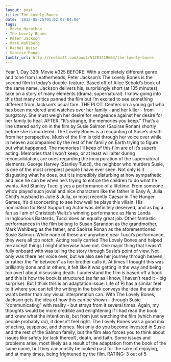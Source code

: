 ```yaml
---
layout: post
title: The Lovely Bones
date: '2013-05-25T01:02:07-04:00'
tags:
- Movie Marathon
- The Lovely Bones
- Peter Jackson
- Mark Wahlberg
- Rachel Weisz
- Saoirse Ronan
tumblr_url: http://reelmatt.com/post/51281419604/the-lovely-bones
---
```



Year 1, Day 328: Movie #325
BEFORE: With a completely different genre and tone from Leatherheads, Peter Jackson’s The Lovely Bones is the second film in today’s double-feature. Based off of Alice Sebold’s book of the same name, Jackson delivers his, surprisingly short (at 135 minutes), take on a story of many elements (drama, supernatural). I know going into this that many critics panned the film but I’m excited to see something different from Jackson’s usual fare.
THE PLOT: Centers on a young girl who has been murdered and watches over her family - and her killer - from purgatory. She must weigh her desire for vengeance against her desire for her family to heal.
AFTER: “It’s strange, the memories you keep.” That’s a line uttered early on in the film by Susie Salmon (Saoirse Ronan) shortly before she is murdered. The Lovely Bones is a recounting of Susie’s death from her perspective. Much of the film is told through her voice over while in heaven accompanied by the rest of her family on Earth trying to figure out what happened. The memories I’ll keep of this film are of it’s superb acting. Memories that I won’t keep, or at least will alter during reconsolidation, are ones regarding the incorporation of the supernatural elements.
George Harvey (Stanley Tucci), the neighbor who murders Susie, is one of the most creepiest people I have ever seen. Not only is it disgusting what he does, but it is incredibly disturbing at how sympathetic and nice he can be when he’s trying to entice the children to do what he wants. And Stanley Tucci gives a performance of a lifetime. From someone who’s played such jovial and nice characters like the father in Easy A, Julia Child’s husband in Julie & Julia, or most recently Caesar in The Hunger Games, it’s disconcerting to see how well he plays this villain. His nomination for Best Supporting Actor was definitely deserved, and as big a fan as I am of Christoph Waltz’s winning performance as Hans Landa in Inglourious Basterds, Tucci does an equally great job. Other fantastic performances in the film belong to Susan Sarandon as the grandmother, Mark Wahlberg as the father, and Saoirse Ronan as the aforementioned Susie Salmon. While none of these are anywhere near Tucci’s performance, they were all top notch.
Acting really carried The Lovely Bones and helped me accept things I might otherwise have not. One major thing that I wasn’t fully onboard with was telling the story through Susie’s point of view. Not only was there her voice over, but we also see her journey through heaven, or rather the “in between” as her brother calls it. At times I thought this was brilliantly done and at others, it felt like it was getting in the way and being too overt about discussing death. I understand the film is based off a book and this is how the book is structured (as far as I know, I haven’t read it - big surprise). But I think this is an adaptation issue. Life of Pi has a similar feel to it where you can tell the writing in the book conveys the idea the author wants better than any visual interpretation can. With The Lovely Bones, Jackson gets the idea of how this can be shown - through Susie “communicating” with reality - but strays from it several times. Again, my thoughts would be more credible and enlightening if I had read the book and knew what the intention is, but from just watching the film (which many people probably do), it doesn’t feel right.
The Lovely Bones was a good mix of acting, suspense, and themes. Not only do you become invested in Susie and the rest of the Salmon family, but the film also forces you to think about issues like safety (or lack thereof), death, and faith. Some issues and problems arise, most likely as a result of the adaptation from the book of the same name, but they can mostly be looked past for the sake of enjoying, and at many times, being frightened by the film.
RATING: 3 out of 5
